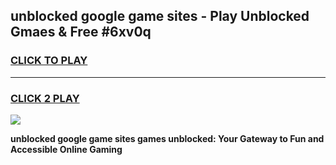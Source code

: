 
## unblocked google game sites - Play Unblocked Gmaes & Free #6xv0q
<h3>
<a href="https://premium.freeplayer.one?title=unblocked_google_game_sites&ref=03M">CLICK TO PLAY</a></h3>
<hr>

<h3>
<a href="https://premium.freeplayer.one?title=unblocked_google_game_sites&ref=03M">CLICK 2 PLAY</a>
  
</h3>

<a href="https://premium.freeplayer.one?title=unblocked_google_game_sites&ref=03M"><img src="https://clearcache.store/games.png"></a>


**unblocked google game sites games unblocked: Your Gateway to Fun and Accessible Online Gaming**
